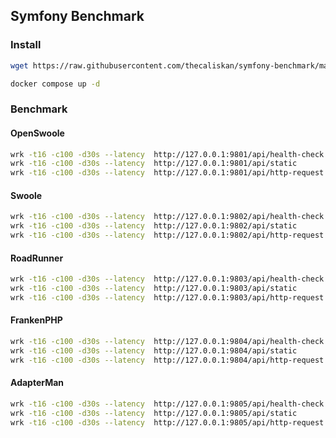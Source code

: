 ## Symfony Benchmark


### Install

```bash
wget https://raw.githubusercontent.com/thecaliskan/symfony-benchmark/master/docker-compose.yml

docker compose up -d
```

### Benchmark


#### OpenSwoole
```bash
wrk -t16 -c100 -d30s --latency  http://127.0.0.1:9801/api/health-check
wrk -t16 -c100 -d30s --latency  http://127.0.0.1:9801/api/static
wrk -t16 -c100 -d30s --latency  http://127.0.0.1:9801/api/http-request
```

#### Swoole

```bash
wrk -t16 -c100 -d30s --latency  http://127.0.0.1:9802/api/health-check
wrk -t16 -c100 -d30s --latency  http://127.0.0.1:9802/api/static
wrk -t16 -c100 -d30s --latency  http://127.0.0.1:9802/api/http-request
```

#### RoadRunner

```bash
wrk -t16 -c100 -d30s --latency  http://127.0.0.1:9803/api/health-check
wrk -t16 -c100 -d30s --latency  http://127.0.0.1:9803/api/static
wrk -t16 -c100 -d30s --latency  http://127.0.0.1:9803/api/http-request
```

#### FrankenPHP

```bash
wrk -t16 -c100 -d30s --latency  http://127.0.0.1:9804/api/health-check
wrk -t16 -c100 -d30s --latency  http://127.0.0.1:9804/api/static
wrk -t16 -c100 -d30s --latency  http://127.0.0.1:9804/api/http-request
```

#### AdapterMan

```bash
wrk -t16 -c100 -d30s --latency  http://127.0.0.1:9805/api/health-check
wrk -t16 -c100 -d30s --latency  http://127.0.0.1:9805/api/static
wrk -t16 -c100 -d30s --latency  http://127.0.0.1:9805/api/http-request
```
